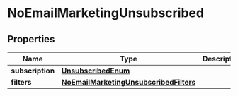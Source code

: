 
# NoEmailMarketingUnsubscribed

## Properties
| Name | Type | Description | Notes |
| ------------ | ------------- | ------------- | ------------- |
| **subscription** | [**UnsubscribedEnum**](UnsubscribedEnum.md) |  |  |
| **filters** | [**NoEmailMarketingUnsubscribedFilters**](NoEmailMarketingUnsubscribedFilters.md) |  |  [optional] |



